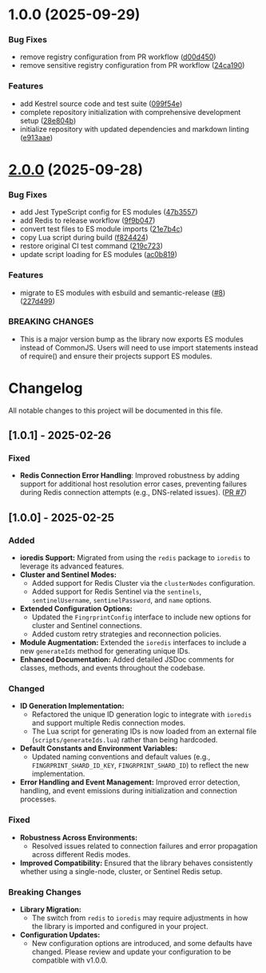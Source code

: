 # 1.0.0 (2025-09-29)


### Bug Fixes

* remove registry configuration from PR workflow ([d00d450](https://github.com/Dreamystify/kestrel/commit/d00d4508d62c3a40ea4da2943e47aa00d063d541))
* remove sensitive registry configuration from PR workflow ([24ca190](https://github.com/Dreamystify/kestrel/commit/24ca19090837b7c1c48e84a01f619641078efad7))


### Features

* add Kestrel source code and test suite ([099f54e](https://github.com/Dreamystify/kestrel/commit/099f54edd632c272735acb035e0be09887d229b5))
* complete repository initialization with comprehensive development setup ([28e804b](https://github.com/Dreamystify/kestrel/commit/28e804b34062e783b3049378606d6626fc54ae12))
* initialize repository with updated dependencies and markdown linting ([e913aae](https://github.com/Dreamystify/kestrel/commit/e913aae0f2b40aef35a37891d57f4b0503d7a97b))

# [2.0.0](https://github.com/Dreamystify/fingrprint/compare/v1.0.1...v2.0.0) (2025-09-28)


### Bug Fixes

* add Jest TypeScript config for ES modules ([47b3557](https://github.com/Dreamystify/fingrprint/commit/47b355721ae2e2bcc4c8d771d71e985672c72ea4))
* add Redis to release workflow ([9f9b047](https://github.com/Dreamystify/fingrprint/commit/9f9b047095329e8ebd0d0b0d01fe29c523d37810))
* convert test files to ES module imports ([21e7b4c](https://github.com/Dreamystify/fingrprint/commit/21e7b4c6467c067cbfc6dfec5c828439779e6a0b))
* copy Lua script during build ([f824424](https://github.com/Dreamystify/fingrprint/commit/f8244242d539a3253121b257fb5029a1a05f4319))
* restore original CI test command ([219c723](https://github.com/Dreamystify/fingrprint/commit/219c72384474aa18a7101da466137b4cbb60680b))
* update script loading for ES modules ([ac0b819](https://github.com/Dreamystify/fingrprint/commit/ac0b8195356d0c67b3e35550c974eaee42d6d436))


### Features

* migrate to ES modules with esbuild and semantic-release ([#8](https://github.com/Dreamystify/fingrprint/issues/8)) ([227d499](https://github.com/Dreamystify/fingrprint/commit/227d499dc55f841ba2b9cff55dc9ddcfc0aa9853))


### BREAKING CHANGES

* This is a major version bump as the library now 
exports ES modules instead of CommonJS. Users will need to use 
import statements instead of require() and ensure their projects 
support ES modules.

# Changelog

All notable changes to this project will be documented in this file.

## [1.0.1] - 2025-02-26

### Fixed

- **Redis Connection Error Handling**: Improved robustness by adding support for additional host resolution error cases, preventing failures during Redis connection attempts (e.g., DNS-related issues). ([PR #7](https://github.com/Dreamystify/fingrprint/pull/7))

## [1.0.0] - 2025-02-25

### Added

- **ioredis Support:** Migrated from using the `redis` package to `ioredis` to leverage its advanced features.
- **Cluster and Sentinel Modes:**  
  - Added support for Redis Cluster via the `clusterNodes` configuration.
  - Added support for Redis Sentinel via the `sentinels`, `sentinelUsername`, `sentinelPassword`, and `name` options.
- **Extended Configuration Options:**  
  - Updated the `FingrprintConfig` interface to include new options for cluster and Sentinel connections.
  - Added custom retry strategies and reconnection policies.
- **Module Augmentation:** Extended the `ioredis` interfaces to include a new `generateIds` method for generating unique IDs.
- **Enhanced Documentation:** Added detailed JSDoc comments for classes, methods, and events throughout the codebase.

### Changed

- **ID Generation Implementation:**  
  - Refactored the unique ID generation logic to integrate with `ioredis` and support multiple Redis connection modes.
  - The Lua script for generating IDs is now loaded from an external file (`scripts/generateIds.lua`) rather than being hardcoded.
- **Default Constants and Environment Variables:**  
  - Updated naming conventions and default values (e.g., `FINGRPRINT_SHARD_ID_KEY`, `FINGRPRINT_SHARD_ID`) to reflect the new implementation.
- **Error Handling and Event Management:** Improved error detection, handling, and event emissions during initialization and connection processes.

### Fixed

- **Robustness Across Environments:**  
  - Resolved issues related to connection failures and error propagation across different Redis modes.
- **Improved Compatibility:** Ensured that the library behaves consistently whether using a single-node, cluster, or Sentinel Redis setup.

### Breaking Changes

- **Library Migration:**  
  - The switch from `redis` to `ioredis` may require adjustments in how the library is imported and configured in your project.
- **Configuration Updates:**  
  - New configuration options are introduced, and some defaults have changed. Please review and update your configuration to be compatible with v1.0.0.
